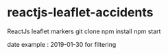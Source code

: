 # reactjs-leaflet-accidents
ReactJs leaflet markers
git clone
npm install
npm start

date example : 2019-01-30 for filtering
